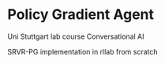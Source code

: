 # Policy Gradient Agent
 Uni Stuttgart lab course Conversational AI

SRVR-PG implementation in rllab from scratch
